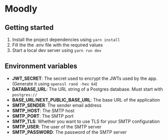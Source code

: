 # Moodly

## Getting started

1. Install the project dependencies using `yarn install`
2. Fill the the .env file with the required values
3. Start a local dev server using `yarn run dev`

## Environment variables

- **JWT_SECRET**: The secret used to encrypt the JWTs used by the app. (Generate it using `openssl rand -hex 64`)
- **DATABASE_URL**: The URL string of a Postgres database. Must start with `postgres://`
- **BASE_URL**/**NEXT_PUBLIC_BASE_URL**: The base URL of the application
- **SMTP_SENDER**: The sender email address
- **SMTP_HOST**: The SMTP host
- **SMTP_PORT**: The SMTP port
- **SMTP_TLS**: Whether you want to use TLS for your SMTP configuration
- **SMTP_USER**: The user of the SMTP server
- **SMTP_PASSWORD**: The password of the SMTP server
